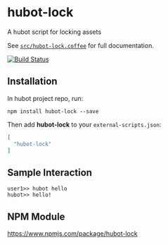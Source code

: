 # hubot-lock

A hubot script for locking assets

See [`src/hubot-lock.coffee`](src/hubot-lock.coffee) for full documentation.

[![Build Status](https://travis-ci.org/unit9/hubot-lock.svg?branch=master)](https://travis-ci.org/unit9/hubot-lock)

## Installation

In hubot project repo, run:

`npm install hubot-lock --save`

Then add **hubot-lock** to your `external-scripts.json`:

```json
[
  "hubot-lock"
]
```

## Sample Interaction

```
user1>> hubot hello
hubot>> hello!
```

## NPM Module

https://www.npmjs.com/package/hubot-lock
